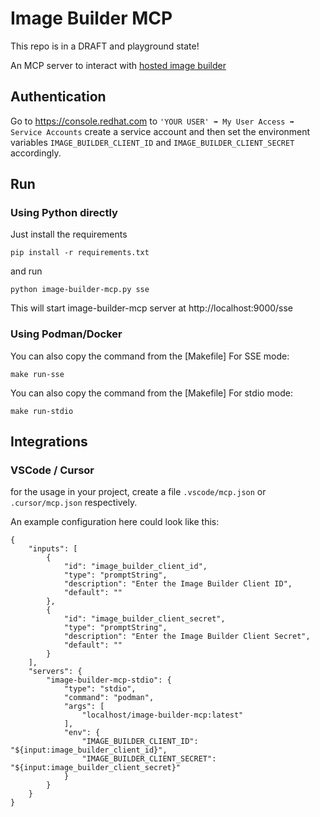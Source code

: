 # Image Builder MCP

This repo is in a DRAFT and playground state!

An MCP server to interact with [hosted image builder](https://osbuild.org/docs/hosted/architecture/)

## Authentication

Go to https://console.redhat.com to `'YOUR USER' ➡ My User Access ➡ Service Accounts` create a service account
and then set the environment variables `IMAGE_BUILDER_CLIENT_ID` and `IMAGE_BUILDER_CLIENT_SECRET` accordingly.

## Run

### Using Python directly
Just install the requirements

```
pip install -r requirements.txt
```

and run

```
python image-builder-mcp.py sse
```

This will start image-builder-mcp server at http://localhost:9000/sse

### Using Podman/Docker

You can also copy the command from the [Makefile]
For SSE mode:
```
make run-sse
```

You can also copy the command from the [Makefile]
For stdio mode:
```
make run-stdio
```

## Integrations

### VSCode / Cursor
for the usage in your project, create a file
`.vscode/mcp.json` or `.cursor/mcp.json` respectively.

An example configuration here could look like this:

```
{
    "inputs": [
        {
            "id": "image_builder_client_id",
            "type": "promptString",
            "description": "Enter the Image Builder Client ID",
            "default": ""
        },
        {
            "id": "image_builder_client_secret",
            "type": "promptString",
            "description": "Enter the Image Builder Client Secret",
            "default": ""
        }
    ],
    "servers": {
        "image-builder-mcp-stdio": {
            "type": "stdio",
            "command": "podman",
            "args": [
                "localhost/image-builder-mcp:latest"
            ],
            "env": {
                "IMAGE_BUILDER_CLIENT_ID": "${input:image_builder_client_id}",
                "IMAGE_BUILDER_CLIENT_SECRET": "${input:image_builder_client_secret}"
            }
        }
    }
}
```